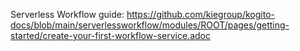 Serverless Workflow guide: https://github.com/kiegroup/kogito-docs/blob/main/serverlessworkflow/modules/ROOT/pages/getting-started/create-your-first-workflow-service.adoc